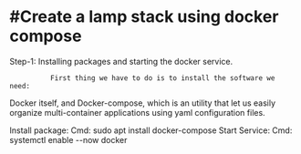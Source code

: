 # #Create a lamp stack using docker compose 

Step-1: Installing packages and starting the docker service.
        
              First thing we have to do is to install the software we need: 
Docker itself, and Docker-compose, which is an utility that let us easily organize multi-container applications using yaml configuration files. 

Install package:
                    Cmd: sudo apt install  docker-compose
Start Service:
                    Cmd: systemctl enable --now docker

